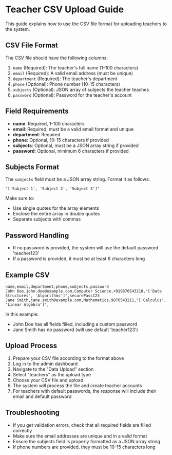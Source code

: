 # Teacher CSV Upload Guide

This guide explains how to use the CSV file format for uploading teachers to the system.

## CSV File Format

The CSV file should have the following columns:

1. `name` (Required): The teacher's full name (1-100 characters)
2. `email` (Required): A valid email address (must be unique)
3. `department` (Required): The teacher's department
4. `phone` (Optional): Phone number (10-15 characters)
5. `subjects` (Optional): JSON array of subjects the teacher teaches
6. `password` (Optional): Password for the teacher's account

## Field Requirements

- **name**: Required, 1-100 characters
- **email**: Required, must be a valid email format and unique
- **department**: Required
- **phone**: Optional, 10-15 characters if provided
- **subjects**: Optional, must be a JSON array string if provided
- **password**: Optional, minimum 6 characters if provided

## Subjects Format

The `subjects` field must be a JSON array string. Format it as follows:

```
"['Subject 1', 'Subject 2', 'Subject 3']"
```

Make sure to:
- Use single quotes for the array elements
- Enclose the entire array in double quotes
- Separate subjects with commas

## Password Handling

- If no password is provided, the system will use the default password 'teacher123'
- If a password is provided, it must be at least 6 characters long

## Example CSV

```
name,email,department,phone,subjects,password
John Doe,john.doe@example.com,Computer Science,+919876543210,"['Data Structures', 'Algorithms']",securePass123
Jane Smith,jane.smith@example.com,Mathematics,9876543211,"['Calculus', 'Linear Algebra']",
```

In this example:
- John Doe has all fields filled, including a custom password
- Jane Smith has no password (will use default 'teacher123')

## Upload Process

1. Prepare your CSV file according to the format above
2. Log in to the admin dashboard
3. Navigate to the "Data Upload" section
4. Select "teachers" as the upload type
5. Choose your CSV file and upload
6. The system will process the file and create teacher accounts
7. For teachers with default passwords, the response will include their email and default password

## Troubleshooting

- If you get validation errors, check that all required fields are filled correctly
- Make sure the email addresses are unique and in a valid format
- Ensure the subjects field is properly formatted as a JSON array string
- If phone numbers are provided, they must be 10-15 characters long 